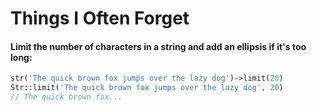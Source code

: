 # Things I Often Forget


#### Limit the number of characters in a string and add an ellipsis if it's too long:

```php
str('The quick brown fox jumps over the lazy dog')->limit(20)
Str::limit('The quick brown fox jumps over the lazy dog', 20)
// The quick brown fox...
```

